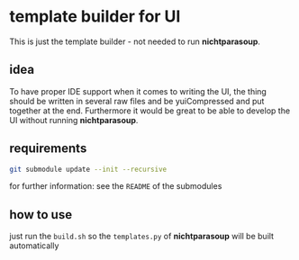 # template builder for UI
This is just the template builder - not needed to run __nichtparasoup__.


## idea
To have proper IDE support when it comes to writing the UI, the thing should be written in several raw files and be
yuiCompressed and put together at the end.
Furthermore it would be great to be able to develop the UI without running __nichtparasoup__.


## requirements
```sh
git submodule update --init --recursive
```
for further information: see the `README` of the submodules


## how to use
just run the `build.sh` so the `templates.py` of __nichtparasoup__ will be built automatically
